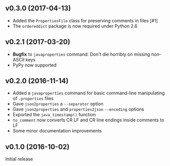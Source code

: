 v0.3.0 (2017-04-13)
-------------------
- Added the `PropertiesFile` class for preserving comments in files [#1]
- The `ordereddict` package is now required under Python 2.6

v0.2.1 (2017-03-20)
-------------------
- **Bugfix** to `javaproperties` command: Don't die horribly on missing
  non-ASCII keys
- PyPy now supported

v0.2.0 (2016-11-14)
-------------------
- Added a `javaproperties` command for basic command-line manipulating of
  `.properties` files
- Gave `json2properties` a `--separator` option
- Gave `json2properties` and `properties2json` `--encoding` options
- Exported the `java_timestamp()` function
- `to_comment` now converts CR LF and CR line endings inside comments to LF
- Some minor documentation improvements

v0.1.0 (2016-10-02)
-------------------
Initial release
